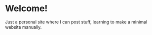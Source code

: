 # Welcome!

Just a personal site where I can post stuff, learning to make a minimal website manually.
